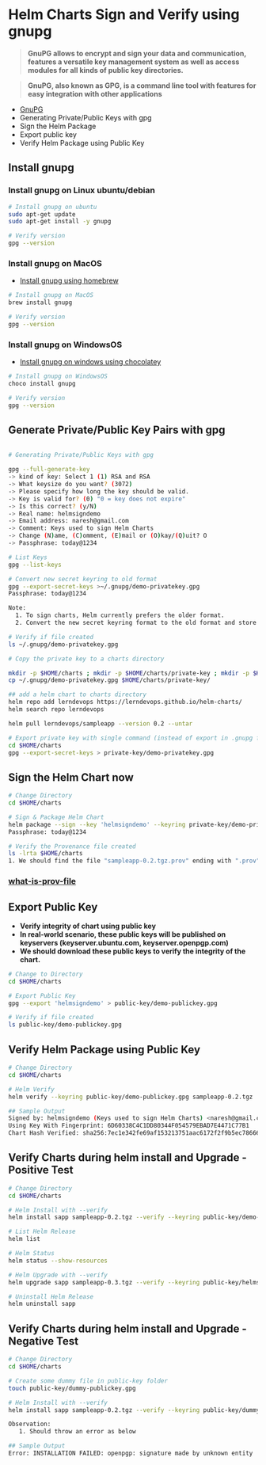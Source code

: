 # Helm Charts Sign and Verify using gnupg

> **GnuPG allows to encrypt and sign your data and communication, features a versatile key management system as well as access modules for all kinds of public key directories.** 

> **GnuPG, also known as GPG, is a command line tool with features for easy integration with other applications**

- [GnuPG](https://gnupg.org/)
- Generating Private/Public Keys with gpg
- Sign the Helm Package 
- Export public key
- Verify Helm Package using Public Key

## Install gnupg 

### Install gnupg on Linux ubuntu/debian
```sh
# Install gnupg on ubuntu
sudo apt-get update
sudo apt-get install -y gnupg
```
```sh
# Verify version
gpg --version
```

### Install gnupg on MacOS
- [Install gnupg using homebrew](https://formulae.brew.sh/formula/gnupg)
```sh
# Install gnupg on MacOS
brew install gnupg
```
```sh
# Verify version
gpg --version
```

### Install gnupg on WindowsOS
- [Install gnupg on windows using chocolatey](https://community.chocolatey.org/packages/gnupg#individual)
```sh
# Install gnupg on WindowsOS
choco install gnupg
```
```sh
# Verify version
gpg --version
```

## Generate Private/Public Key Pairs with gpg
```sh

# Generating Private/Public Keys with gpg

gpg --full-generate-key
-> kind of key: Select 1 (1) RSA and RSA
-> What keysize do you want? (3072) 
-> Please specify how long the key should be valid.
-> Key is valid for? (0) "0 = key does not expire"
-> Is this correct? (y/N) 
-> Real name: helmsigndemo
-> Email address: naresh@gmail.com
-> Comment: Keys used to sign Helm Charts
-> Change (N)ame, (C)omment, (E)mail or (O)kay/(Q)uit? O
-> Passphrase: today@1234
```
```sh
# List Keys
gpg --list-keys
```
```sh
# Convert new secret keyring to old format
gpg --export-secret-keys >~/.gnupg/demo-privatekey.gpg
Passphrase: today@1234

Note:
  1. To sign charts, Helm currently prefers the older format. 
  2. Convert the new secret keyring format to the old format and store it in a file called secring.
```
```sh
# Verify if file created
ls ~/.gnupg/demo-privatekey.gpg
```
```sh
# Copy the private key to a charts directory

mkdir -p $HOME/charts ; mkdir -p $HOME/charts/private-key ; mkdir -p $HOME/charts/public-key ; cd $HOME/charts
cp ~/.gnupg/demo-privatekey.gpg $HOME/charts/private-key/
```
```sh
## add a helm chart to charts directory  
helm repo add lerndevops https://lerndevops.github.io/helm-charts/
helm search repo lerndevops

helm pull lerndevops/sampleapp --version 0.2 --untar

```
```sh
# Export private key with single command (instead of export in .gnupg folder and copy to private-key folder)
cd $HOME/charts
gpg --export-secret-keys > private-key/demo-privatekey.gpg
```

## Sign the Helm Chart now
```sh
# Change Directory
cd $HOME/charts

# Sign & Package Helm Chart 
helm package --sign --key 'helmsigndemo' --keyring private-key/demo-privatekey.gpg sampleapp/
Passphrase: today@1234
```
```sh
# Verify the Provenance file created
ls -lrta $HOME/charts
1. We should find the file "sampleapp-0.2.tgz.prov" ending with ".prov"
```
### [what-is-prov-file](https://helm.sh/docs/topics/provenance/)


## Export Public Key

- **Verify integrity of chart using public key**
- **In real-world scenario, these public keys will be published on keyservers (keyserver.ubuntu.com, keyserver.openpgp.com)**
- **We should download these public keys to verify the integrity of the chart.**

```sh
# Change to Directory 
cd $HOME/charts

# Export Public Key
gpg --export 'helmsigndemo' > public-key/demo-publickey.gpg

# Verify if file created
ls public-key/demo-publickey.gpg
```

## Verify Helm Package using Public Key
```sh
# Change Directory
cd $HOME/charts

# Helm Verify
helm verify --keyring public-key/demo-publickey.gpg sampleapp-0.2.tgz

## Sample Output
Signed by: helmsigndemo (Keys used to sign Helm Charts) <naresh@gmail.com>
Using Key With Fingerprint: 6D60338C4C1DD80344F054579EBAD7E4471C77B1
Chart Hash Verified: sha256:7ec1e342fe69af153213751aac6172f2f9b5ec78666fc4eb7ef0248fdb6cc47b
```


## Verify Charts during helm install and Upgrade - Positive Test
```sh
# Change Directory
cd $HOME/charts

# Helm Install with --verify 
helm install sapp sampleapp-0.2.tgz --verify --keyring public-key/demo-publickey.gpg --atomic
```
```sh
# List Helm Release
helm list

# Helm Status
helm status --show-resources
```
```sh
# Helm Upgrade with --verify 
helm upgrade sapp sampleapp-0.3.tgz --verify --keyring public-key/helmsigndemo1-publickey.gpg --atomic
```
```sh
# Uninstall Helm Release
helm uninstall sapp
```

## Verify Charts during helm install and Upgrade - Negative Test
```sh
# Change Directory
cd $HOME/charts

# Create some dummy file in public-key folder
touch public-key/dummy-publickey.gpg
```
```sh
# Helm Install with --verify 
helm install sapp sampleapp-0.2.tgz --verify --keyring public-key/dummy-publickey.gpg --atomic
```
```sh
Observation:
   1. Should throw an error as below

## Sample Output
Error: INSTALLATION FAILED: openpgp: signature made by unknown entity
```